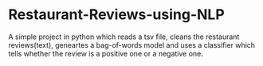 # Restaurant-Reviews-using-NLP
A simple project in python which reads a tsv file, cleans the restaurant reviews(text), geneartes a bag-of-words model and uses a classifier which tells whether the review is a positive one or a negative one. 

